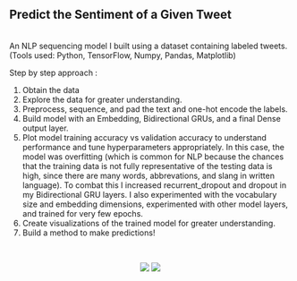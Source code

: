 <h2>Predict the Sentiment of a Given Tweet</h2>
<br />
</n>
An NLP sequencing model I built using a dataset containing labeled tweets.
(Tools used: Python, TensorFlow, Numpy, Pandas, Matplotlib)

Step by step approach : </n>
1) Obtain the data
2) Explore the data for greater understanding.
3) Preprocess, sequence, and pad the text and one-hot encode the labels.
4) Build model with an Embedding, Bidirectional GRUs, and a final Dense output layer.
5) Plot model training accuracy vs validation accuracy to understand performance and tune hyperparameters appropriately.  In this case, the model was overfitting (which is common for NLP because the chances that the training data is not fully representative of the testing data is high, since there are many words, abbrevations, and slang in written language). To combat this I increased recurrent_dropout and dropout in my Bidirectional GRU layers.  I also experimented with the vocabulary size and embedding dimensions, experimented with other model layers, and trained for very few epochs.
6) Create visualizations of the trained model for greater understanding.
7) Build a method to make predictions!


<br />

<p align="center">
<img src="https://user-images.githubusercontent.com/32147374/113439221-250ff380-93b8-11eb-994b-051cabcbbf54.png">
  <img src="https://user-images.githubusercontent.com/32147374/113439262-3953f080-93b8-11eb-8a3d-cf176d9749d9.png">
</p>
